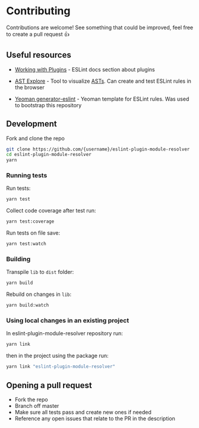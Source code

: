 # Contributing

Contributions are welcome! See something that could be improved, feel free to create a pull request 👍

## Useful resources

- [Working with Plugins](https://eslint.org/docs/developer-guide/working-with-plugins) - ESLint docs section about plugins

- [AST Explore](https://astexplorer.net) - Tool to visualize [ASTs](https://en.wikipedia.org/wiki/Abstract_syntax_tree). Can create and test ESLint rules in the browser

- [Yeoman generator-eslint](https://github.com/eslint/generator-eslint) - Yeoman template for ESLint rules. Was used to bootstrap this repository

## Development

Fork and clone the repo

```sh
git clone https://github.com/{username}/eslint-plugin-module-resolver
cd eslint-plugin-module-resolver
yarn
```

### Running tests

Run tests:

```sh
yarn test
```

Collect code coverage after test run:

```sh
yarn test:coverage
```

Run tests on file save:

```sh
yarn test:watch
```

### Building

Transpile `lib` to `dist` folder:

```sh
yarn build
```

Rebuild on changes in `lib`:

```sh
yarn build:watch
```

### Using local changes in an existing project

In eslint-plugin-module-resolver repository run:

```sh
yarn link
```

then in the project using the package run:

```sh
yarn link "eslint-plugin-module-resolver"
```

## Opening a pull request

- Fork the repo
- Branch off master
- Make sure all tests pass and create new ones if needed
- Reference any open issues that relate to the PR in the description
